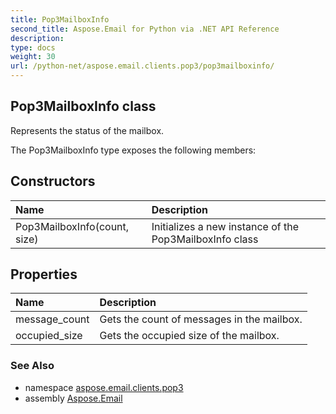 ```yaml
---
title: Pop3MailboxInfo
second_title: Aspose.Email for Python via .NET API Reference
description: 
type: docs
weight: 30
url: /python-net/aspose.email.clients.pop3/pop3mailboxinfo/
---
```


## Pop3MailboxInfo class

Represents the status of the mailbox.

The Pop3MailboxInfo type exposes the following members:
## Constructors
| Name | Description |
| :- | :- |
|Pop3MailboxInfo(count, size)|Initializes a new instance of the Pop3MailboxInfo class|
## Properties
| Name | Description |
| :- | :- |
|message_count|Gets the count of messages in the mailbox.|
|occupied_size|Gets the occupied size of the mailbox.|

### See Also

* namespace [aspose.email.clients.pop3](/email/python-net/aspose.email.clients.pop3/)
* assembly [Aspose.Email](/email/python-net/)

